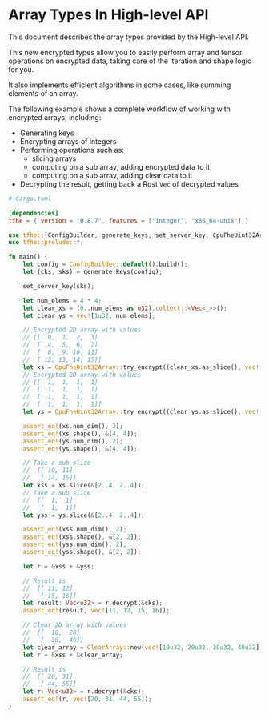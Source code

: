 # Array Types In High-level API

This document describes the array types provided by the High-level API.

This new encrypted types allow you to easily perform array and tensor operations on encrypted data, taking care of the iteration and shape logic for you.

It also implements efficient algorithms in some cases, like summing elements of an array.

The following example shows a complete workflow of working with encrypted arrays, including:
- Generating keys
- Encrypting arrays of integers
- Performing operations such as:
    - slicing arrays
    - computing on a sub array, adding encrypted data to it
    - computing on a sub array, adding clear data to it
- Decrypting the result, getting back a Rust `Vec` of decrypted values

```toml
# Cargo.toml

[dependencies]
tfhe = { version = "0.8.7", features = ["integer", "x86_64-unix"] }
```

```rust
use tfhe::{ConfigBuilder, generate_keys, set_server_key, CpuFheUint32Array, ClearArray};
use tfhe::prelude::*;

fn main() {
    let config = ConfigBuilder::default().build();
    let (cks, sks) = generate_keys(config);

    set_server_key(sks);

    let num_elems = 4 * 4;
    let clear_xs = (0..num_elems as u32).collect::<Vec<_>>();
    let clear_ys = vec![1u32; num_elems];

    // Encrypted 2D array with values
    // [[  0,  1,  2,  3]
    //  [  4,  5,  6,  7]
    //  [  8,  9, 10, 11]
    //  [ 12, 13, 14, 15]]
    let xs = CpuFheUint32Array::try_encrypt((clear_xs.as_slice(), vec![4, 4]), &cks).unwrap();
    // Encrypted 2D array with values
    // [[  1,  1,  1,  1]
    //  [  1,  1,  1,  1]
    //  [  1,  1,  1,  1]
    //  [  1,  1,  1,  1]]
    let ys = CpuFheUint32Array::try_encrypt((clear_ys.as_slice(), vec![4, 4]), &cks).unwrap();

    assert_eq!(xs.num_dim(), 2);
    assert_eq!(xs.shape(), &[4, 4]);
    assert_eq!(ys.num_dim(), 2);
    assert_eq!(ys.shape(), &[4, 4]);

    // Take a sub slice
    //  [[ 10, 11]
    //   [ 14, 15]]
    let xss = xs.slice(&[2..4, 2..4]);
    // Take a sub slice
    //  [[  1,  1]
    //   [  1,  1]]
    let yss = ys.slice(&[2..4, 2..4]);

    assert_eq!(xss.num_dim(), 2);
    assert_eq!(xss.shape(), &[2, 2]);
    assert_eq!(yss.num_dim(), 2);
    assert_eq!(yss.shape(), &[2, 2]);

    let r = &xss + &yss;

    // Result is
    //  [[ 11, 12]
    //   [ 15, 16]]
    let result: Vec<u32> = r.decrypt(&cks);
    assert_eq!(result, vec![11, 12, 15, 16]);

    // Clear 2D array with values
    //  [[  10,  20]
    //   [  30,  40]]
    let clear_array = ClearArray::new(vec![10u32, 20u32, 30u32, 40u32], vec![2, 2]);
    let r = &xss + &clear_array;

    // Result is
    //  [[ 20, 31]
    //   [ 44, 55]]
    let r: Vec<u32> = r.decrypt(&cks);
    assert_eq!(r, vec![20, 31, 44, 55]);
}
```
